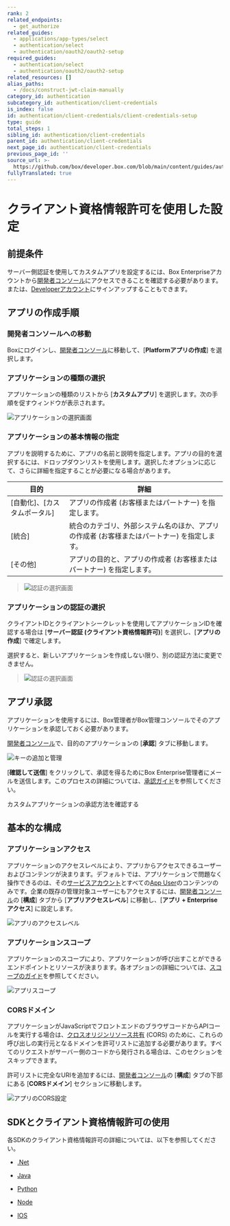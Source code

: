 ```yaml
---
rank: 2
related_endpoints:
  - get_authorize
related_guides:
  - applications/app-types/select
  - authentication/select
  - authentication/oauth2/oauth2-setup
required_guides:
  - authentication/select
  - authentication/oauth2/oauth2-setup
related_resources: []
alias_paths:
  - /docs/construct-jwt-claim-manually
category_id: authentication
subcategory_id: authentication/client-credentials
is_index: false
id: authentication/client-credentials/client-credentials-setup
type: guide
total_steps: 1
sibling_id: authentication/client-credentials
parent_id: authentication/client-credentials
next_page_id: authentication/client-credentials
previous_page_id: ''
source_url: >-
  https://github.com/box/developer.box.com/blob/main/content/guides/authentication/client-credentials/client-credentials-setup.md
fullyTranslated: true
---
```

# クライアント資格情報許可を使用した設定

## 前提条件

サーバー側認証を使用してカスタムアプリを設定するには、Box Enterpriseアカウントから[開発者コンソール][devconsole]にアクセスできることを確認する必要があります。または、[Developerアカウント][devaccount]にサインアップすることもできます。

## アプリの作成手順

### 開発者コンソールへの移動

Boxにログインし、[開発者コンソール][devconsole]に移動して、\[**Platformアプリの作成**] を選択します。

### アプリケーションの種類の選択

アプリケーションの種類のリストから \[**カスタムアプリ**] を選択します。次の手順を促すウィンドウが表示されます。

<ImageFrame border>

![アプリケーションの選択画面](../images/select-app-type.png)

</ImageFrame>

### アプリケーションの基本情報の指定

アプリを説明するために、アプリの名前と説明を指定します。アプリの目的を選択するには、ドロップダウンリストを使用します。選択したオプションに応じて、さらに詳細を指定することが必要になる場合があります。

| 目的                 | 詳細                                               |
| ------------------ | ------------------------------------------------ |
| \[自動化]、\[カスタムポータル] | アプリの作成者 (お客様またはパートナー) を指定します。                    |
| \[統合]              | 統合のカテゴリ、外部システム名のほか、アプリの作成者 (お客様またはパートナー) を指定します。 |
| \[その他]             | アプリの目的と、アプリの作成者 (お客様またはパートナー) を指定します。            |

<ImageFrame border center width="300">

> ![認証の選択画面](../images/custom-app-selection.png)

</ImageFrame>

### アプリケーションの認証の選択

クライアントIDとクライアントシークレットを使用してアプリケーションIDを確認する場合は \[**サーバー認証 (クライアント資格情報許可)**] を選択し、\[**アプリの作成**] で確定します。

<Message warning>

選択すると、新しいアプリケーションを作成しない限り、別の認証方法に変更できません。

</Message>

<ImageFrame border center width="300">

> ![認証の選択画面](../images/custom-app-authentication-client.png)

</ImageFrame>

## アプリ承認

アプリケーションを使用するには、Box管理者がBox管理コンソールでそのアプリケーションを承認しておく必要があります。

[開発者コンソール][devconsole]で、目的のアプリケーションの \[**承認**] タブに移動します。

<ImageFrame border width="400" center>

![キーの追加と管理](../images/app-authorization.png)

</ImageFrame>

\[**確認して送信**] をクリックして、承認を得るためにBox Enterprise管理者にメールを送信します。このプロセスの詳細については、[承認ガイド][app-auth]を参照してください。

<CTA to="g://authorization/custom-app-approval">

カスタムアプリケーションの承認方法を確認する

</CTA>

## 基本的な構成

### アプリケーションアクセス

アプリケーションのアクセスレベルにより、アプリからアクセスできるユーザーおよびコンテンツが決まります。デフォルトでは、アプリケーションで問題なく操作できるのは、その[サービスアカウント][sa]とすべての[App User][user-types]のコンテンツのみです。企業の既存の管理対象ユーザーにもアクセスするには、[開発者コンソール][devconsole]の \[**構成**] タブから \[**アプリアクセスレベル**] に移動し、\[**アプリ + Enterpriseアクセス**] に設定します。

<ImageFrame border>

![アプリのアクセスレベル](../images/app-access-level.png)

</ImageFrame>

### アプリケーションスコープ

アプリケーションのスコープにより、アプリケーションが呼び出すことができるエンドポイントとリソースが決まります。各オプションの詳細については、[スコープのガイド][scopes]を参照してください。

<ImageFrame border width="600" center>

![アプリスコープ](../images/app-scopes.png)

</ImageFrame>

### CORSドメイン

アプリケーションがJavaScriptでフロントエンドのブラウザコードからAPIコールを実行する場合は、[クロスオリジンリソース共有][cors] (CORS) のために、これらの呼び出しの実行元となるドメインを許可リストに追加する必要があります。すべてのリクエストがサーバー側のコードから発行される場合は、このセクションをスキップできます。

許可リストに完全なURIを追加するには、[開発者コンソール][devconsole]の \[**構成**] タブの下部にある \[**CORSドメイン**] セクションに移動します。

<ImageFrame border>

![アプリのCORS設定](../images/app-cors.png)

</ImageFrame>

## SDKとクライアント資格情報許可の使用

各SDKのクライアント資格情報許可の詳細については、以下を参照してください。

* [.Net][.Net]

* [Java][Java]

* [Python][Python]

* [Node][Node]

* [IOS][IOS]

[.Net]: https://github.com/box/box-windows-sdk-v2/blob/main/docs/authentication.md#server-auth-with-ccg

[Java]: https://github.com/box/box-java-sdk/blob/main/doc/authentication.md#client-credentials-grant

[Python]: https://github.com/box/box-python-sdk/blob/main/docs/usage/authentication.md#client-credentials-grant

[Node]: https://github.com/box/box-node-sdk/blob/main/docs/authentication.md#client-credentials-grant-authentication

[IOS]: https://github.com/box/box-ios-sdk/blob/main/docs/usage/authentication.md#client-credentials-grant

[devconsole]: https://app.box.com/developers/console

[devaccount]: https://account.box.com/signup/n/developer

[scopes]: g://api-calls/permissions-and-errors/scopes

[cors]: https://en.wikipedia.org/wiki/Cross-origin_resource_sharing

[user-types]: page://platform/user-types

[sa]: page://platform/user-types/#service-account

[app-auth]: g://authorization
